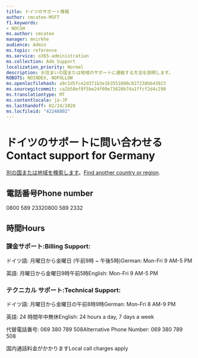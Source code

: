 ```yaml
---
title: ドイツのサポート情報
author: cmcatee-MSFT
f1.keywords:
- NOCSH
ms.author: cmcatee
manager: mnirkhe
audience: Admin
ms.topic: reference
ms.service: o365-administration
ms.collection: Adm_Support
localization_priority: Normal
description: お住まいの国または地域のサポートに連絡する方法を説明します。
ROBOTS: NOINDEX, NOFOLLOW
ms.openlocfilehash: a9c1d5fce2d371b3e163551800c827238b643923
ms.sourcegitcommit: ca2b58ef8f5be24f09e73620b74a1ffcf2d4c290
ms.translationtype: MT
ms.contentlocale: ja-JP
ms.lasthandoff: 02/24/2020
ms.locfileid: "42248802"
---
```

# <a name="contact-support-for-germany"></a><span data-ttu-id="f64c0-103">ドイツのサポートに問い合わせる</span><span class="sxs-lookup"><span data-stu-id="f64c0-103">Contact support for Germany</span></span>

<span data-ttu-id="f64c0-104">[別の国または地域を検索します](../contact-support-for-business-products.md)。</span><span class="sxs-lookup"><span data-stu-id="f64c0-104">[Find another country or region](../contact-support-for-business-products.md).</span></span>

## <a name="phone-number"></a><span data-ttu-id="f64c0-105">電話番号</span><span class="sxs-lookup"><span data-stu-id="f64c0-105">Phone number</span></span>
<span data-ttu-id="f64c0-106">0800 589 2332</span><span class="sxs-lookup"><span data-stu-id="f64c0-106">0800 589 2332</span></span>

## <a name="hours"></a><span data-ttu-id="f64c0-107">時間</span><span class="sxs-lookup"><span data-stu-id="f64c0-107">Hours</span></span>
### <a name="billing-support"></a><span data-ttu-id="f64c0-108">課金サポート:</span><span class="sxs-lookup"><span data-stu-id="f64c0-108">Billing Support:</span></span>

<span data-ttu-id="f64c0-109">ドイツ語: 月曜日から金曜日 (午前9時 ~ 午後5時)</span><span class="sxs-lookup"><span data-stu-id="f64c0-109">German: Mon-Fri 9 AM-5 PM</span></span>

<span data-ttu-id="f64c0-110">英語: 月曜日から金曜日9時午前5時</span><span class="sxs-lookup"><span data-stu-id="f64c0-110">English: Mon-Fri 9 AM-5 PM</span></span>

### <a name="technical-support"></a><span data-ttu-id="f64c0-111">テクニカル サポート:</span><span class="sxs-lookup"><span data-stu-id="f64c0-111">Technical Support:</span></span>

<span data-ttu-id="f64c0-112">ドイツ語: 月曜日から金曜日の午前8時9時</span><span class="sxs-lookup"><span data-stu-id="f64c0-112">German: Mon-Fri 8 AM-9 PM</span></span>

<span data-ttu-id="f64c0-113">英語: 24 時間年中無休</span><span class="sxs-lookup"><span data-stu-id="f64c0-113">English: 24 hours a day, 7 days a week</span></span>

<span data-ttu-id="f64c0-114">代替電話番号: 069 380 789 508</span><span class="sxs-lookup"><span data-stu-id="f64c0-114">Alternative Phone Number: 069 380 789 508</span></span>

<span data-ttu-id="f64c0-115">国内通話料金がかかります</span><span class="sxs-lookup"><span data-stu-id="f64c0-115">Local call charges apply</span></span>